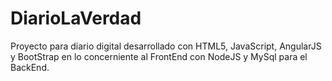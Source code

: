 # DiarioLaVerdad

Proyecto para diario digital desarrollado con HTML5, JavaScript, AngularJS y BootStrap en lo concerniente al FrontEnd con NodeJS y MySql para el BackEnd.
